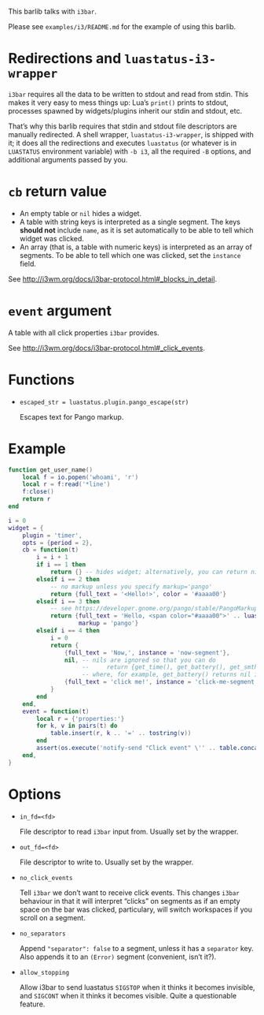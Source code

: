 This barlib talks with `i3bar`.

Please see `examples/i3/README.md` for the example of using this barlib.

Redirections and `luastatus-i3-wrapper`
===
`i3bar` requires all the data to be written to stdout and read from stdin.
This makes it very easy to mess things up: Lua’s `print()` prints to stdout, processes spawned by widgets/plugins inherit our stdin and stdout, etc.

That’s why this barlib requires that stdin and stdout file descriptors are manually redirected. A shell wrapper, `luastatus-i3-wrapper`, is shipped with it; it does all the redirections and executes `luastatus` (or whatever is in `LUASTATUS` environment variable) with `-b i3`, all the required `-B` options, and additional arguments passed by you.

`cb` return value
===
* An empty table or `nil` hides a widget.
* A table with string keys is interpreted as a single segment. The keys **should not** include `name`, as it is set automatically to be able to tell which widget was clicked.
* An array (that is, a table with numeric keys) is interpreted as an array of segments. To be able to tell which one was clicked, set the `instance` field.

See http://i3wm.org/docs/i3bar-protocol.html#_blocks_in_detail.

`event` argument
===
A table with all click properties `i3bar` provides.

See http://i3wm.org/docs/i3bar-protocol.html#_click_events.

Functions
===
* `escaped_str = luastatus.plugin.pango_escape(str)`

  Escapes text for Pango markup.

Example
===
````lua
function get_user_name()
    local f = io.popen('whoami', 'r')
    local r = f:read('*line')
    f:close()
    return r
end

i = 0
widget = {
    plugin = 'timer',
    opts = {period = 2},
    cb = function(t)
        i = i + 1
        if i == 1 then
            return {} -- hides widget; alternatively, you can return nil.
        elseif i == 2 then
            -- no markup unless you specify markup='pango'
            return {full_text = '<Hello!>', color = '#aaaa00'}
        elseif i == 3 then
            -- see https://developer.gnome.org/pango/stable/PangoMarkupFormat.html
            return {full_text = 'Hello, <span color="#aaaa00">' .. luastatus.barlib.pango_escape(get_user_name()) .. '</span>!',
                    markup = 'pango'}
        elseif i == 4 then
            i = 0
            return {
                {full_text = 'Now,', instance = 'now-segment'},
                nil, -- nils are ignored so that you can do
                     --     return {get_time(), get_battery(), get_smth_else()}
                     -- where, for example, get_battery() returns nil if the battery is full.
                {full_text = 'click me!', instance = 'click-me-segment'},
            }
        end
    end,
    event = function(t)
        local r = {'properties:'}
        for k, v in pairs(t) do
            table.insert(r, k .. '=' .. tostring(v))
        end
        assert(os.execute('notify-send "Click event" \'' .. table.concat(r, ' ') .. '\''))
    end,
}
````

Options
===
* `in_fd=<fd>`

  File descriptor to read `i3bar` input from. Usually set by the wrapper.

* `out_fd=<fd>`

  File descriptor to write to. Usually set by the wrapper.

* `no_click_events`

  Tell `i3bar` we don’t want to receive click events. This changes `i3bar`
  behaviour in that it will interpret “clicks” on segments as if an empty space
  on the bar was clicked, particulary, will switch workspaces if you scroll
  on a segment.

* `no_separators`

  Append `"separator": false` to a segment, unless it has a `separator` key.
  Also appends it to an `(Error)` segment (convenient, isn’t it?).

* `allow_stopping`

  Allow i3bar to send luastatus `SIGSTOP` when it thinks it becomes invisible,
  and `SIGCONT` when it thinks it becomes visible.
  Quite a questionable feature.
